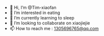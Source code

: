 - 👋 Hi, I’m @Tim-xiaofan
- 👀 I’m interested in eating
- 🌱 I’m currently learning to sleep
- 💞️ I’m looking to collaborate on  xiaojiejie
- 📫 How to reach me : 1305696765@qq.com

<!---
Tim-xiaofan/Tim-xiaofan is a ✨ special ✨ repository because its `README.md` (this file) appears on your GitHub profile.
You can click the Preview link to take a look at your changes.
--->
